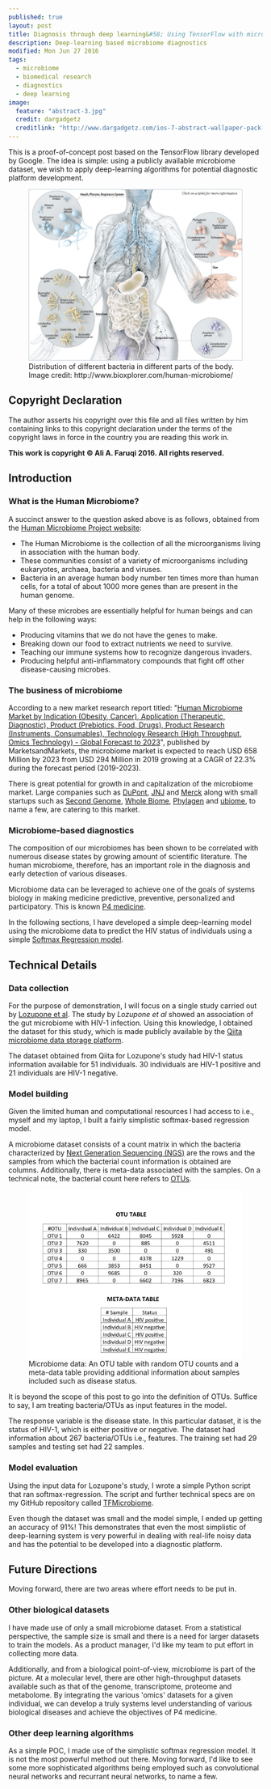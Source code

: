 ```yaml
---
published: true
layout: post
title: Diagnosis through deep learning&#58; Using TensorFlow with microbiome data
description: Deep-learning based microbiome diagnostics
modified: Mon Jun 27 2016
tags: 
  - microbiome
  - biomedical research
  - diagnostics
  - deep learning
image: 
  feature: "abstract-3.jpg"
  credit: dargadgetz
  creditlink: "http://www.dargadgetz.com/ios-7-abstract-wallpaper-pack-for-iphone-5-and-ipod-touch-retina/"
---
```




This is a proof-of-concept post based on the TensorFlow library developed by Google. The idea is simple: using a publicly available microbiome dataset, we wish to apply deep-learning algorithms for potential diagnostic platform development.


<figure>
<center>
<img src="/images/hmp-image.jpg" alt="The Human Microbiome" width="475">
</center>
<figcaption>
Distribution of different bacteria in different parts of the body. Image credit: http://www.bioxplorer.com/human-microbiome/
</figcaption>
</figure>

## Copyright Declaration
The author asserts his copyright over this file and all files written by him containing links to this copyright declaration under the terms of the copyright laws in force in the country you are reading this work in.

**This work is copyright © Ali A. Faruqi 2016. All rights reserved.**


## Introduction

### What is the Human Microbiome?

A succinct answer to the question asked above is as follows, obtained from the [Human Microbiome Project website](http://hmpdacc.org/overview/about.php):

- The Human Microbiome is the collection of all the microorganisms living in association with the human body. 
- These communities consist of a variety of microorganisms including eukaryotes, archaea, bacteria and viruses. 
- Bacteria in an average human body number ten times more than human cells, for a total of about 1000 more genes than are present in the human genome.

Many of these microbes are essentially helpful for human beings and can help in the following ways:

- Producing vitamins that we do not have the genes to make.
- Breaking down our food to extract nutrients we need to survive.
- Teaching our immune systems how to recognize dangerous invaders.
- Producing helpful anti-inflammatory compounds that fight off other disease-causing microbes.

### The business of microbiome

According to a new market research report titled: "[Human Microbiome Market by Indication (Obesity, Cancer), Application (Therapeutic, Diagnostic), Product (Prebiotics, Food, Drugs), Product Research (Instruments, Consumables), Technology Research (High Throughput, Omics Technology) - Global Forecast to 2023](http://www.marketsandmarkets.com/Market-Reports/human-microbiome-market-37621904.html)", published by MarketsandMarkets, the microbiome market is expected to reach USD 658 Million by 2023 from USD 294 Million in 2019 growing at a CAGR of 22.3% during the forecast period (2019-2023).

There is great potential for growth in and capitalization of the microbiome market. Large companies such as [DuPont](http://www.dupont.com/industries/food-and-beverage/healthier-food/press-releases/new-study-details-influence-of-protein-source-on-gut-microbiome.html), [JNJ](http://www.janssen.com/human-microbiome-institute) and [Merck](http://www.businesswire.com/news/home/20140917006313/en/Research-Markets-Human-Microbiome-Market---Disease) along with small startups such as [Second Genome](http://www.secondgenome.com/), [Whole Biome](http://www.wholebiome.com/), [Phylagen](http://phylagen.com/) and [ubiome](http://ubiome.com/), to name a few, are catering to this market. 

### Microbiome-based diagnostics

The composition of our microbiomes has been shown to be correlated with numerous disease states by growing amount of scientific literature. The human microbiome, therefore, has an important role in the diagnosis and early detection of various diseases. 

Microbiome data can be leveraged to achieve one of the goals of systems biology in making medicine predictive, preventive, personalized and participatory. This is known [P4 medicine](https://en.wikipedia.org/wiki/Leroy_Hood#Systems_medicine_and_.22P4_medicine.22).

In the following sections, I have developed a simple deep-learning model using the microbiome data to predict the HIV status of individuals using a simple [Softmax Regression model](http://ufldl.stanford.edu/tutorial/supervised/SoftmaxRegression/).

## Technical Details

### Data collection

For the purpose of demonstration, I will focus on a single study carried out by [Lozupone et al](http://www.ncbi.nlm.nih.gov/pubmed/24034618). The study by _Lozupone et al_ showed an association of the gut microbiome with HIV-1 infection. Using this knowledge, I obtained the dataset for this study, which is made publicly available by the [Qiita microbiome data storage platform](https://qiita.ucsd.edu/).

The dataset obtained from Qiita for Lozupone's study had HIV-1 status information available for 51 individuals. 30 individuals are HIV-1 positive and 21 individuals are HIV-1 negative. 


### Model building

Given the limited human and computational resources I had access to i.e., myself and my laptop, I built a fairly simplistic softmax-based regression model. 

A microbiome dataset consists of a count matrix in which the bacteria characterized by [Next Generation Sequencing (NGS)](http://www.illumina.com/technology/next-generation-sequencing.html) are the rows and the samples from which the bacterial count information is obtained are columns. Additionally, there is meta-data associated with the samples. On a technical note, the bacterial count here refers to [OTUs](http://www.drive5.com/usearch/manual/otu_definition.html).


<figure>
<center>
<img src="/images/otu-table.png" alt="Microbiome example data" width="475">
</center>
<figcaption>
Microbiome data: An OTU table with random OTU counts and a meta-data table providing additional information about samples included such as disease status.
</figcaption>
</figure>

It is beyond the scope of this post to go into the definition of OTUs. Suffice to say, I am treating bacteria/OTUs as input features in the model. 

The response variable is the disease state. In this particular dataset, it is the status of HIV-1, which is either positive or negative. The dataset had information about 267 bacteria/OTUs i.e., features. The training set had 29 samples and testing set had 22 samples. 

### Model evaluation

Using the input data for Lozupone's study, I wrote a simple Python script that ran softmax-regression. The script and further technical specs are on my GitHub repository called [TFMicrobiome](https://github.com/alifar76/TFMicrobiome).

Even though the dataset was small and the model simple, I ended up getting an accuracy of 91%! This demonstrates that even the most simplistic of deep-learning system is very powerful in dealing with real-life noisy data and has the potential to be developed into a diagnostic platform.

## Future Directions

Moving forward, there are two areas where effort needs to be put in.

### Other biological datasets

I have made use of only a small microbiome dataset. From a statistical perspective, the sample size is small and there is a need for larger datasets to train the models. As a product manager, I'd like my team to put effort in collecting more data.

Additionally, and from a biological point-of-view, microbiome is part of the picture. At a molecular level, there are other high-throughput datasets available such as that of the genome, transcriptome, proteome and metabolome. By integrating the various 'omics' datasets for a given individual, we can develop a truly systems level understanding of various biological diseases and achieve the objectives of P4 medicine.



### Other deep learning algorithms

As a simple POC, I made use of the simplistic softmax regression model. It is not the most powerful method out there. Moving forward, I'd like to see some more sophisticated algorithms being employed such as convolutional neural networks and recurrant neural networks, to name a few. 
